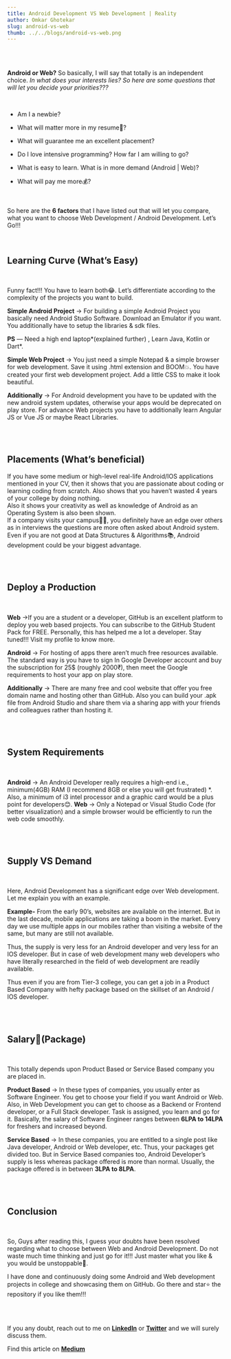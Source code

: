 ```yaml
---
title: Android Development VS Web Development | Reality
author: Omkar Ghotekar
slug: android-vs-web
thumb: ../../blogs/android-vs-web.png
---
```



<br/><br/>

**Android or Web?** So basically, I will say that totally is an independent choice. *In what does your interests lies? So here are some questions that will let you decide your priorities???*

<br/>

 * Am I a newbie?

 * What will matter more in my resume📝?

 * What will guarantee me an excellent placement?

 * Do I love intensive programming? How far I am willing to go?

 * What is easy to learn. What is in more demand (Android | Web)?

 * What will pay me more💰?

<br/>
<!-- 
&nbsp;&nbsp;&nbsp;&nbsp;&nbsp;&nbsp;&nbsp;&nbsp;&nbsp;&nbsp;&nbsp;&nbsp; ![](https://i0.wp.com/pccoer.acm.org/wp-content/uploads/2021/01/1_r9NOEtOyxMiBSTD6zq1rTg.png?w=700&ssl=1) -->


So here are the **6 factors** that I have listed out that will let you compare, what you want to choose Web Development / Android Development. Let’s Go!!!

<br/>

## Learning Curve (What’s Easy)

<br/>

Funny fact!!! You have to learn both😂. Let’s differentiate according to the complexity of the projects you want to build.

**Simple Android Project** → For building a simple Android Project you basically need Android Studio Software. Download an Emulator if you want. You additionally have to setup the libraries & sdk files.

**PS** — Need a high end laptop*(explained further) , Learn Java, Kotlin or Dart*.


**Simple Web Project** → You just need a simple Notepad & a simple browser for web development. Save it using .html extension and BOOM💥. You have created your first web development project. Add a little CSS to make it look beautiful.


**Additionally** → For Android development you have to be updated with the new android system updates, otherwise your apps would be deprecated on play store.
For advance Web projects you have to additionally learn Angular JS or Vue JS or maybe React Libraries.

<br/><br/>

## Placements (What’s beneficial)

If you have some medium or high-level real-life Android/IOS applications mentioned in your CV, then it shows that you are passionate about coding or learning coding from scratch. Also shows that you haven’t wasted 4 years of your college by doing nothing.
<br/>
Also it shows your creativity as well as knowledge of Android as an Operating System is also been shown.
<br/>
If a company visits your campus🧑‍🎓, you definitely have an edge over others as in interviews the questions are more often asked about Android system. Even if you are not good at Data Structures & Algorithms📚, Android development could be your biggest advantage.

<br/><br/>

## Deploy a Production

<br/>

**Web** →If you are a student or a developer, GitHub is an excellent platform to deploy you web based projects. You can subscribe to the GitHub Student Pack for FREE. Personally, this has helped me a lot a developer. Stay tuned!!! Visit my profile to know more.

**Android** → For hosting of apps there aren’t much free resources available. The standard way is you have to sign In Google Developer account and buy the subscription for 25$ (roughly 2000₹), then meet the Google requirements to host your app on play store.

**Additionally** → There are many free and cool website that offer you free domain name and hosting other than GitHub.
Also you can build your .apk file from Android Studio and share them via a sharing app with your friends and colleagues rather than hosting it.

<br/><br/>

## System Requirements

<br/>

**Android** → An Android Developer really requires a high-end i.e., minimum(4GB) RAM (I recommend 8GB or else you will get frustrated) *. Also, a minimum of i3 intel processor and a graphic card would be a plus point for developers😊.
**Web** → Only a Notepad or Visual Studio Code (for better visualization) and a simple browser would be efficiently to run the web code smoothly.

<br/><br/>

## Supply VS Demand

<br/>

Here, Android Development has a significant edge over Web development. Let me explain you with an example.

**Example-** From the early 90’s, websites are available on the internet. But in the last decade, mobile applications are taking a boom in the market. Every day we use multiple apps in our mobiles rather than visiting a website of the same, but many are still not available.

Thus, the supply is very less for an Android developer and very less for an IOS developer. But in case of web development many web developers who have literally researched in the field of web development are readily available.

Thus even if you are from Tier-3 college, you can get a job in a Product Based Company with hefty package based on the skillset of an Android / IOS developer.

<br/><br/>

## Salary💸(Package)

<br/>

This totally depends upon Product Based or Service Based company you are placed in.

**Product Based** → In these types of companies, you usually enter as Software Engineer. You get to choose your field if you want Android or Web. Also, in Web Development you can get to choose as a Backend or Frontend developer, or a Full Stack developer. Task is assigned, you learn and go for it.
Basically, the salary of Software Engineer ranges between **6LPA to 14LPA** for freshers and increased beyond.

**Service Based** → In these companies, you are entitled to a single post like Java developer, Android or Web developer, etc. Thus, your packages get divided too.
But in Service Based companies too, Android Developer’s supply is less whereas package offered is more than normal. Usually, the package offered is in between **3LPA to 8LPA**.

<br/><br/>

## Conclusion

<br/>

So, Guys after reading this, I guess your doubts have been resolved regarding what to choose between Web and Android Development. Do not waste much time thinking and just go for it!!! Just master what you like & you would be unstoppable🚀.

I have done and continuously doing some Android and Web development projects in college and showcasing them on GitHub. Go there and star⭐ the repository if you like them!!! 



<br/><br/>

If you any doubt, reach out to me on **[LinkedIn](https://www.linkedin.com/in/omkar-ghotekar-2a9a1219b/)** or **[Twitter](https://twitter.com/GhotekarOmkar)** and we will surely discuss them.

Find this article on **[Medium](https://omkarghotekar.medium.com/android-development-vs-web-development-reality-or-fantasy-c76c85f930db)**